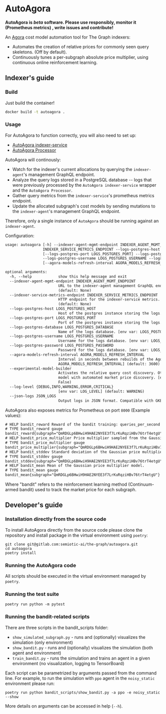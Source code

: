 # AutoAgora

**AutoAgora is *beta* software. Please use responsibly, monitor it (Prometheus metrics)
, write issues and contribute!**

An [Agora](https://github.com/graphprotocol/agora) cost model automation tool for The Graph indexers:

- Automates the creation of relative prices for commonly seen query skeletons. (Off by default).
- Continuously tunes a per-subgraph absolute price multiplier, using continuous online reinforcement learning.

## Indexer's guide

### Build

Just build the container!

```sh
docker build -t autoagora .
```

### Usage

For AutoAgora to function correctly, you will also need to set up:

- [AutoAgora indexer-service](https://github.com/semiotic-ai/autoagora-indexer-service)
- [AutoAgora Processor](https://github.com/semiotic-ai/autoagora-processor)

AutoAgora will continously:

- Watch for the indexer's current allocations by querying the `indexer-agent`'s management GraphQL endpoint.
- Analyze the query logs stored in a PostgreSQL database -- logs that were previously processed by the `AutoAgora
indexer-service` wrapper and the `AutoAgora Processor`.
- Gather query metrics from the `indexer-service`'s prometheus metrics endpoint.
- Update the allocated subgraph's cost models by sending mutations to the `indexer-agent`'s management GraphQL endpoint.

Therefore, only a single instance of `AutoAgora` should be running against an `indexer-agent`.

Configuration:

```txt
usage: autoagora [-h] --indexer-agent-mgmt-endpoint INDEXER_AGENT_MGMT_ENDPOINT --indexer-service-metrics-endpoint
                 INDEXER_SERVICE_METRICS_ENDPOINT --logs-postgres-host LOGS_POSTGRES_HOST
                 [--logs-postgres-port LOGS_POSTGRES_PORT] --logs-postgres-database LOGS_POSTGRES_DATABASE
                 --logs-postgres-username LOGS_POSTGRES_USERNAME --logs-postgres-password LOGS_POSTGRES_PASSWORD
                 [--agora-models-refresh-interval AGORA_MODELS_REFRESH_INTERVAL] [--experimental-model-builder]

optional arguments:
  -h, --help            show this help message and exit
  --indexer-agent-mgmt-endpoint INDEXER_AGENT_MGMT_ENDPOINT
                        URL to the indexer-agent management GraphQL endpoint. [env var: INDEXER_AGENT_MGMT_ENDPOINT]
                        (default: None)
  --indexer-service-metrics-endpoint INDEXER_SERVICE_METRICS_ENDPOINT
                        HTTP endpoint for the indexer-service metrics. [env var: INDEXER_SERVICE_METRICS_ENDPOINT]
                        (default: None)
  --logs-postgres-host LOGS_POSTGRES_HOST
                        Host of the postgres instance storing the logs. [env var: LOGS_POSTGRES_HOST] (default: None)
  --logs-postgres-port LOGS_POSTGRES_PORT
                        Port of the postgres instance storing the logs. [env var: LOGS_POSTGRES_PORT] (default: 5432)
  --logs-postgres-database LOGS_POSTGRES_DATABASE
                        Name of the logs database. [env var: LOGS_POSTGRES_DATABASE] (default: None)
  --logs-postgres-username LOGS_POSTGRES_USERNAME
                        Username for the logs database. [env var: LOGS_POSTGRES_USERNAME] (default: None)
  --logs-postgres-password LOGS_POSTGRES_PASSWORD
                        Password for the logs database. [env var: LOGS_POSTGRES_PASSWORD] (default: None)
  --agora-models-refresh-interval AGORA_MODELS_REFRESH_INTERVAL
                        Interval in seconds between rebuilds of the Agora models. [env var:
                        AGORA_MODELS_REFRESH_INTERVAL] (default: 3600)
  --experimental-model-builder
                        Activates the relative query cost discovery. Otherwise only builds a default query pricing
                        model with automated market price discovery. [env var: EXPERIMENTAL_MODEL_BUILDER] (default:
                        False)
  --log-level {DEBUG,INFO,WARNING,ERROR,CRITICAL}
                        [env var: LOG_LEVEL] (default: WARNING)
  --json-logs JSON_LOGS
                        Output logs in JSON format. Compatible with GKE. [env var: JSON_LOGS] (default: False)
```

AutoAgora also exposes metrics for Prometheus on port `8000` (Example values):

```txt
# HELP bandit_reward Reward of the bandit training: queries_per_second * price_multiplier.
# TYPE bandit_reward gauge
bandit_reward{subgraph="QmRDGLp6BHwiH9HAE2NYEE3f7LrKuRqziHBv76trT4etgU"} 1.577651313168855e-07
# HELP bandit_price_multiplier Price multiplier sampled from the Gaussian model.
# TYPE bandit_price_multiplier gauge
bandit_price_multiplier{subgraph="QmRDGLp6BHwiH9HAE2NYEE3f7LrKuRqziHBv76trT4etgU"} 2.60150080442184e-07
# HELP bandit_stddev Standard deviation of the Gaussian price multiplier model.
# TYPE bandit_stddev gauge
bandit_stddev{subgraph="QmRDGLp6BHwiH9HAE2NYEE3f7LrKuRqziHBv76trT4etgU"} 1.843469500541687
# HELP bandit_mean Mean of the Gaussian price multiplier model.
# TYPE bandit_mean gauge
bandit_mean{subgraph="QmRDGLp6BHwiH9HAE2NYEE3f7LrKuRqziHBv76trT4etgU"} 3.653126148672616e-05
```

Where "bandit" refers to the reinforcement learning method (Continuum-armed bandit) used to track the market price for each subgraph.

## Developer's guide

### Installation directly from the source code

To install AutoAgora directly from the source code please clone the repository and install package in the virtual environment using `poetry`:
```console
git clone git@gitlab.com:semiotic-ai/the-graph/autoagora.git
cd autoagora
poetry install
```

### Running the AutoAgora code

All scripts should be executed in the virtual environment managed by `poetry`.

### Running the test suite

```console
poetry run python -m pytest
```

### Running the bandit-related scripts

There are three scripts in the bandit_scripts folder:

- `show_simulated_subgraph.py` - runs and (optionally) visualizes the simulation (only environment)
- `show_bandit.py` - runs and (optionally) visualizes the simulation (both agent and environment)
- `train_bandit.py` - runs the simulation and trains an agent in a given environment (no visualization, logging to TensorBoard)

Each script can be parametrized by arguments passed from the command line. For example, to run the simulation with `ppo` agent in the `noisy_static` environment please run:

```console
poetry run python bandit_scripts/show_bandit.py -a ppo -e noisy_static --show
```

More details on arguments can be accessed in help (`--h`).
